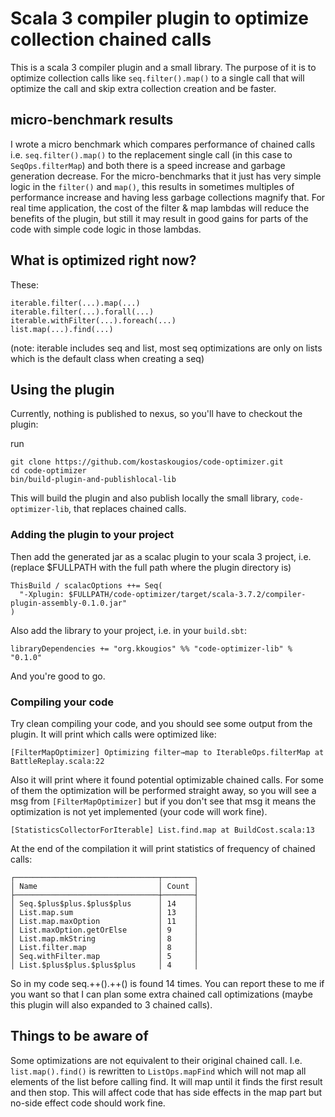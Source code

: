 # Scala 3 compiler plugin to optimize collection chained calls
This is a scala 3 compiler plugin and a small library. The purpose of it is to optimize collection calls like `seq.filter().map()` to
a single call that will optimize the call and skip extra collection creation and be faster.

## micro-benchmark results

I wrote a micro benchmark which compares performance of chained calls i.e. `seq.filter().map()` to the replacement single call (in this case to `SeqOps.filterMap`) and
both there is a speed increase and garbage generation decrease. For the micro-benchmarks that it just has very simple logic in the `filter()` and `map()`, this results
in sometimes multiples of performance increase and having less garbage collections magnify that. For real time application, the cost of the filter & map lambdas will reduce the benefits of the plugin, 
but still it may result in good gains for parts of the code with simple code logic in those lambdas.

## What is optimized right now?

These:

```
iterable.filter(...).map(...)
iterable.filter(...).forall(...)
iterable.withFilter(...).foreach(...)
list.map(...).find(...)
```
(note: iterable includes seq and list, most seq optimizations are only on lists which is the default class when creating a seq)

## Using the plugin

Currently, nothing is published to nexus, so you'll have to checkout the plugin:

run
```
git clone https://github.com/kostaskougios/code-optimizer.git
cd code-optimizer
bin/build-plugin-and-publishlocal-lib
```

This will build the plugin and also publish locally the small library, `code-optimizer-lib`, that replaces chained calls.

### Adding the plugin to your project
Then add the generated jar as a scalac plugin to your scala 3 project, i.e. (replace $FULLPATH with the full path where the plugin directory is)

```
ThisBuild / scalacOptions ++= Seq(
  "-Xplugin: $FULLPATH/code-optimizer/target/scala-3.7.2/compiler-plugin-assembly-0.1.0.jar"
)
```

Also add the library to your project, i.e. in your `build.sbt`:

```
libraryDependencies += "org.kkougios" %% "code-optimizer-lib" % "0.1.0"
```

And you're good to go. 

### Compiling your code

Try clean compiling your code, and you should see some output from the plugin. It will print which calls were optimized like:

```
[FilterMapOptimizer] Optimizing filter→map to IterableOps.filterMap at BattleReplay.scala:22
```

Also it will print where it found potential optimizable chained calls. For some of them the optimization will be performed straight away, so you will see
a msg from `[FilterMapOptimizer]` but if you don't see that msg it means the optimization is not yet implemented (your code will work fine).
```
[StatisticsCollectorForIterable] List.find.map at BuildCost.scala:13
```
At the end of the compilation it will print statistics of frequency of chained calls:

```
┌────────────────────────────────┬───────┐
│ Name                           │ Count │
├────────────────────────────────┼───────┤
│ Seq.$plus$plus.$plus$plus      │ 14    │
│ List.map.sum                   │ 13    │
│ List.map.maxOption             │ 11    │
│ List.maxOption.getOrElse       │ 9     │
│ List.map.mkString              │ 8     │
│ List.filter.map                │ 8     │
│ Seq.withFilter.map             │ 5     │
│ List.$plus$plus.$plus$plus     │ 4     │
```

So in my code seq.++().++() is found 14 times. You can report these to me if you want so that I can plan some extra chained call optimizations (maybe this plugin will also expanded to 3 chained calls).


## Things to be aware of

Some optimizations are not equivalent to their original chained call. I.e. ```list.map().find()``` is rewritten to `ListOps.mapFind` which will not map all elements of the list before calling find. It will map until it finds the first
result and then stop. This will affect code that has side effects in the map part but no-side effect code should work fine.
